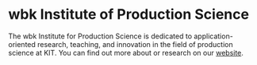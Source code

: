 # wbk Institute of Production Science

The wbk Institute for Production Science is dedicated to application-oriented research, teaching, and innovation in the field of production science at KIT.
You can find out more about or research on our [website](https://www.wbk.kit.edu/english/index.php).

